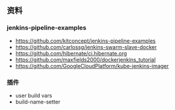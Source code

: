 ## 资料

### jenkins-pipeline-examples
- https://github.com/kitconcept/jenkins-pipeline-examples
- https://github.com/carlossg/jenkins-swarm-slave-docker
- https://github.com/hibernate/ci.hibernate.org
- https://github.com/maxfields2000/dockerjenkins_tutorial
- https://github.com/GoogleCloudPlatform/kube-jenkins-imager

### 插件
- user build vars
- build-name-setter
